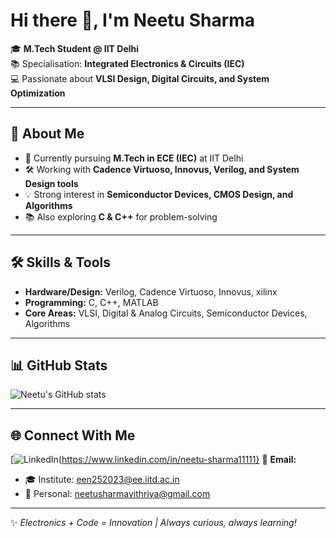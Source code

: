 # Hi there 👋, I'm Neetu Sharma  

🎓 **M.Tech Student @ IIT Delhi**  
📚 Specialisation: **Integrated Electronics & Circuits (IEC)**  
💻 Passionate about **VLSI Design, Digital Circuits, and System Optimization**  

---

## 🚀 About Me
- 🌱 Currently pursuing **M.Tech in ECE (IEC)** at IIT Delhi  
- 🛠 Working with **Cadence Virtuoso, Innovus, Verilog, and System Design tools**  
- 💡 Strong interest in **Semiconductor Devices, CMOS Design, and Algorithms**  
- 📚 Also exploring **C & C++** for problem-solving  

---

## 🛠 Skills & Tools
- **Hardware/Design:** Verilog, Cadence Virtuoso, Innovus, xilinx
- **Programming:** C, C++, MATLAB  
- **Core Areas:** VLSI, Digital & Analog Circuits, Semiconductor Devices, Algorithms  

---

## 📊 GitHub Stats
![Neetu's GitHub stats](https://github-readme-stats.vercel.app/api?username=neetusharmaa&show_icons=true&theme=tokyonight)  


---

## 🌐 Connect With Me
[![LinkedIn](https://img.shields.io/badge/LinkedIn-blue?style=for-the-badge&logo=linkedin)(https://www.linkedin.com/in/neetu-sharma11111}
📩 **Email:**  
- 🎓 Institute: [een252023@ee.iitd.ac.in](mailto:een252023@ee.iitd.ac.in)  
- 📧 Personal: [neetusharmavithriya@gmail.com](mailto:neetusharmavithriya@gmail.com)  


---
✨ *Electronics + Code = Innovation | Always curious, always learning!*  
